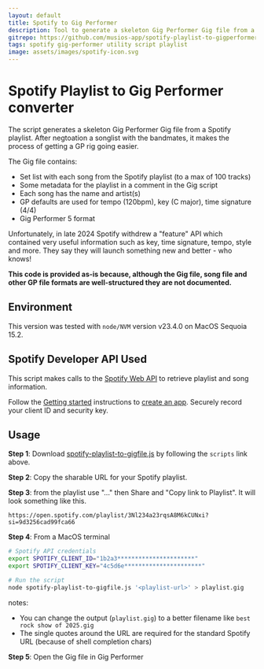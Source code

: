 ```yaml
---
layout: default
title: Spotify to Gig Performer
description: Tool to generate a skeleton Gig Performer Gig file from a Spotify playlist
gitrepo: https://github.com/musios-app/spotify-playlist-to-gigperformer
tags: spotify gig-performer utility script playlist
image: assets/images/spotify-icon.svg
---
```


# Spotify Playlist to Gig Performer converter

The script generates a skeleton Gig Performer Gig file from a Spotify playlist. After negtoation a songlist with the bandmates, it makes the process of getting a GP rig going easier.

The Gig file contains:

* Set list with each song from the Spotify playlist (to a max of 100 tracks)
* Some metadata for the playlist in a comment in the Gig script
* Each song has the name and artist(s)
* GP defaults are used for tempo (120bpm), key (C major), time signature (4/4)
* Gig Performer 5 format

Unfortunately, in late 2024 Spotify withdrew a "feature" API which contained very useful information such as key, time signature, tempo, style and more. They say they will launch something new and better - who knows! 

**This code is provided as-is because, although the Gig file, song file and other GP file formats are well-structured they are not documented.**

## Environment

This version was tested with `node/NVM` version v23.4.0 on MacOS Sequoia 15.2. 

## Spotify Developer API Used

This script makes calls to the [Spotify Web API](https://developer.spotify.com/documentation/web-api) to retrieve playlist and song information.

Follow the [Getting started](https://developer.spotify.com/documentation/web-api) instructions to [create an app](https://developer.spotify.com/documentation/web-api/concepts/apps). Securely record your client ID and security key.


## Usage

**Step 1**: Download [spotify-playlist-to-gigfile.js](https://raw.githubusercontent.com/andrewjhunt/spotify-playlist-to-gigperformer/refs/heads/main/scripts/spotify-playlist-to-gigfile.js?token=GHSAT0AAAAAAC5BQWVQIXWSLFRZM24QJXIGZ4HLEMQ) by following the `scripts` link above.

**Step 2**: Copy the sharable URL for your Spotify playlist.

**Step 3**: from the playlist use "..." then Share and "Copy link to Playlist". It will look something like this.

`https://open.spotify.com/playlist/3Nl234a23rqsA8M6kCUNxi?si=9d3256cad99fca66`

**Step 4**: From a MacOS terminal

```bash
# Spotify API credentials
export SPOTIFY_CLIENT_ID="1b2a3**********************"
export SPOTIFY_CLIENT_KEY="4c5d6e**********************"

# Run the script
node spotify-playlist-to-gigfile.js '<playlist-url>' > playlist.gig
```

notes:

* You can change the output (`playlist.gig`) to a better filename like `best rock show of 2025.gig`
* The single quotes around the URL are required for the standard Spotify URL (because of shell completion chars)

**Step 5**: Open the Gig file in Gig Performer
